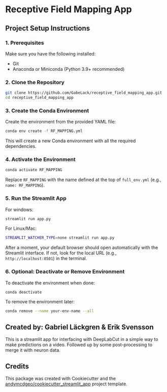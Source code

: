 # Receptive Field Mapping App

## Project Setup Instructions

### 1. Prerequisites

Make sure you have the following installed:

* Git
* Anaconda or Miniconda (Python 3.9+ recommended)

### 2. Clone the Repository

```bash
git clone https://github.com/GabeLack/receptive_field_mapping_app.git
cd receptive_field_mapping_app
```

### 3. Create the Conda Environment

Create the environment from the provided YAML file:

```bash
conda env create -f RF_MAPPING.yml
```

This will create a new Conda environment with all the required dependencies.

### 4. Activate the Environment

```bash
conda activate RF_MAPPING
```

Replace `RF_MAPPING` with the name defined at the top of `full_env.yml` (e.g., `name: RF_MAPPING`).

### 5. Run the Streamlit App
For windows:
```bash
streamlit run app.py
```
For Linux/Mac:
```bash
STREAMLIT_WATCHER_TYPE=none streamlit run app.py
```
After a moment, your default browser should open automatically with the Streamlit interface. If not, look for the local URL (e.g., `http://localhost:8501`) in the terminal.

### 6. Optional: Deactivate or Remove Environment

To deactivate the environment when done:

```bash
conda deactivate
```

To remove the environment later:

```bash
conda remove --name your-env-name --all
```


## Created by: Gabriel Läckgren & Erik Svensson

This is a streamlit app for interfacing with DeepLabCut in a simple way to make predictions on a video. Followed up by some post-processing to merge it with neuron data.

## Credits

This package was created with Cookiecutter and the [andymcdgeo/cookiecutter_streamlit_app](https://github.com/andymcdgeo/cookiecutter-streamlit) project template.
